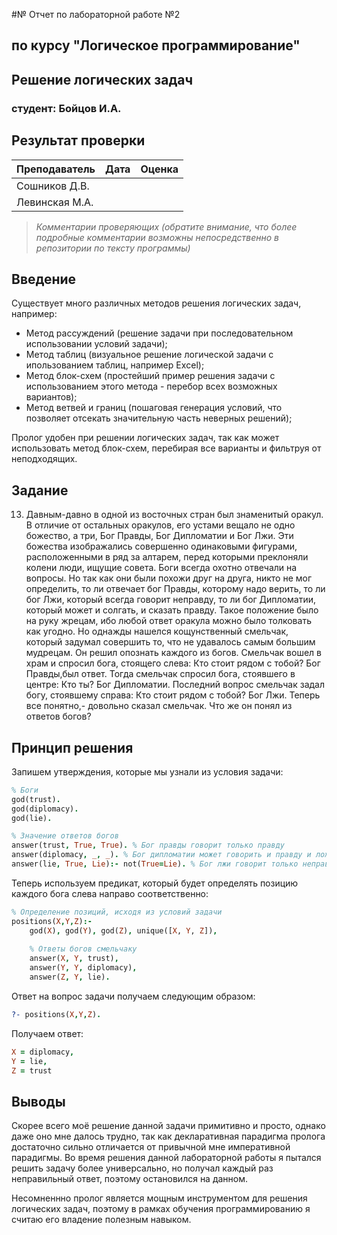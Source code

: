#№ Отчет по лабораторной работе №2
## по курсу "Логическое программирование"

## Решение логических задач

### студент: Бойцов И.А.

## Результат проверки

| Преподаватель     | Дата         |  Оценка       |
|-------------------|--------------|---------------|
| Сошников Д.В. |              |               |
| Левинская М.А.|              |               |

> *Комментарии проверяющих (обратите внимание, что более подробные комментарии возможны непосредственно в репозитории по тексту программы)*


## Введение

Существует много различных методов решения логических задач, например:

   * Метод рассуждений (решение задачи при последовательном использовании условий задачи);
   * Метод таблиц (визуальное решение логической задачи с ипользованием таблиц, например Exсel);
   * Метод блок-схем (простейший пример решения задачи с использованием этого метода - перебор всех возможных вариантов);
   * Метод ветвей и границ (пошаговая генерация условий, что позволяет отсекать значительную часть неверных решений);

Пролог удобен при решении логических задач, так как может использовать метод блок-схем, перебирая все варианты и фильтруя от неподходящих.

## Задание

13. Давным-давно в одной из восточных стран был знаменитый оракул. В отличие от остальных оракулов, его устами вещало не одно божество, а три, Бог Правды, Бог Дипломатии и Бог Лжи. Эти божества изображались совершенно одинаковыми фигурами, расположенными в ряд за алтарем, перед которыми преклоняли колени люди, ищущие совета. Боги всегда охотно отвечали на вопросы. Но так как они были похожи друг на друга, никто не мог определить, то ли отвечает бог Правды, которому надо верить, то ли бог Лжи, который всегда говорит неправду, то ли бог Дипломатии, который может и солгать, и сказать правду. Такое положение было на руку жрецам, ибо любой ответ оракула можно было толковать как угодно. Но однажды нашелся кощунственный смельчак, который задумал совершить то, что не удавалось самым большим мудрецам. Он решил опознать каждого из богов. Смельчак вошел в храм и спросил бога, стоящего слева:  Кто стоит рядом с тобой?  Бог Правды,был ответ. Тогда смельчак спросил бога, стоявшего в центре:  Кто ты?  Бог Дипломатии. Последний вопрос смельчак задал богу, стоявшему справа:  Кто стоит рядом с тобой?  Бог Лжи.  Теперь все понятно,- довольно сказал смельчак. Что же он понял из ответов богов?

## Принцип решения

Запишем утверждения, которые мы узнали из условия задачи:

```prolog
% Боги
god(trust). 
god(diplomacy).
god(lie).

% Значение ответов богов
answer(trust, True, True). % Бог правды говорит только правду
answer(diplomacy, _, _). % Бог дипломатии может говорить и правду и ложь
answer(lie, True, Lie):- not(True=Lie). % Бог лжи говорит только неправду
```

Теперь используем предикат, который будет определять позицию каждого бога слева направо соответственно:

```prolog
% Определение позиций, исходя из условий задачи
positions(X,Y,Z):-
    god(X), god(Y), god(Z), unique([X, Y, Z]),
    
    % Ответы богов смельчаку
    answer(X, Y, trust),
    answer(Y, Y, diplomacy),
    answer(Z, Y, lie).
```

Ответ на вопрос задачи получаем следующим образом:

```prolog
?- positions(X,Y,Z).
```

Получаем ответ:

```prolog
X = diplomacy,
Y = lie,
Z = trust
```

## Выводы

Скорее всего моё решение данной задачи примитивно и просто, однако даже оно мне далось трудно, так как декларативная парадигма пролога достаточно сильно отличается от привычной мне императивной парадигмы. Во время решения данной лабораторной работы я пытался решить задачу более универсально, но получал каждый раз неправильный ответ, поэтому остановился на данном.

Несомненнно пролог является мощным инструментом для решения логических задач, поэтому в рамках обучения программированию я считаю его владение полезным навыком.
